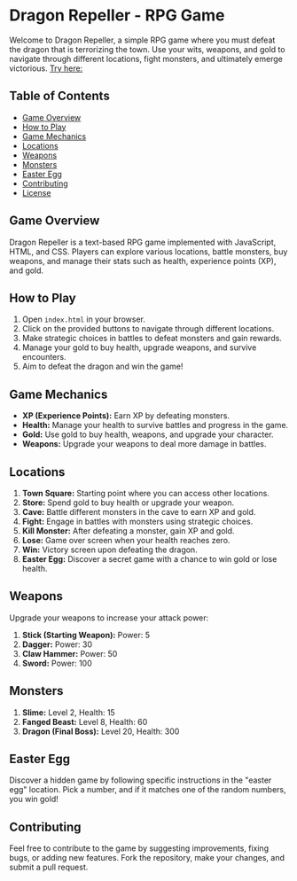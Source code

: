 # Dragon Repeller - RPG Game
Welcome to Dragon Repeller, a simple RPG game where you must defeat the dragon that is terrorizing the town. Use your wits, weapons, and gold to navigate through different locations, fight monsters, and ultimately emerge victorious.
[Try here:](https://repeller-dragon.netlify.app/)

## Table of Contents

- [Game Overview](#game-overview)
- [How to Play](#how-to-play)
- [Game Mechanics](#game-mechanics)
- [Locations](#locations)
- [Weapons](#weapons)
- [Monsters](#monsters)
- [Easter Egg](#easter-egg)
- [Contributing](#contributing)
- [License](#license)

## Game Overview

Dragon Repeller is a text-based RPG game implemented with JavaScript, HTML, and CSS. Players can explore various locations, battle monsters, buy weapons, and manage their stats such as health, experience points (XP), and gold.

## How to Play

1. Open `index.html` in your browser.
2. Click on the provided buttons to navigate through different locations.
3. Make strategic choices in battles to defeat monsters and gain rewards.
4. Manage your gold to buy health, upgrade weapons, and survive encounters.
5. Aim to defeat the dragon and win the game!

## Game Mechanics

- **XP (Experience Points):** Earn XP by defeating monsters.
- **Health:** Manage your health to survive battles and progress in the game.
- **Gold:** Use gold to buy health, weapons, and upgrade your character.
- **Weapons:** Upgrade your weapons to deal more damage in battles.

## Locations

1. **Town Square:** Starting point where you can access other locations.
2. **Store:** Spend gold to buy health or upgrade your weapon.
3. **Cave:** Battle different monsters in the cave to earn XP and gold.
4. **Fight:** Engage in battles with monsters using strategic choices.
5. **Kill Monster:** After defeating a monster, gain XP and gold.
6. **Lose:** Game over screen when your health reaches zero.
7. **Win:** Victory screen upon defeating the dragon.
8. **Easter Egg:** Discover a secret game with a chance to win gold or lose health.

## Weapons

Upgrade your weapons to increase your attack power:

1. **Stick (Starting Weapon):** Power: 5
2. **Dagger:** Power: 30
3. **Claw Hammer:** Power: 50
4. **Sword:** Power: 100

## Monsters

1. **Slime:** Level 2, Health: 15
2. **Fanged Beast:** Level 8, Health: 60
3. **Dragon (Final Boss):** Level 20, Health: 300

## Easter Egg

Discover a hidden game by following specific instructions in the "easter egg" location. Pick a number, and if it matches one of the random numbers, you win gold!

## Contributing

Feel free to contribute to the game by suggesting improvements, fixing bugs, or adding new features. Fork the repository, make your changes, and submit a pull request.
